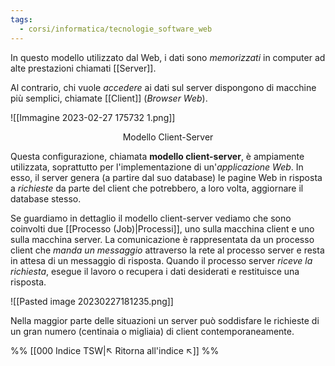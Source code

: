 ```yaml
---
tags:
  - corsi/informatica/tecnologie_software_web
---
```

In questo modello utilizzato dal Web, i dati sono *memorizzati* in computer ad alte prestazioni chiamati [[Server]].

Al contrario, chi vuole *accedere* ai dati sul server dispongono di macchine più semplici, chiamate [[Client]] (*Browser Web*).

![[Immagine 2023-02-27 175732 1.png]]
<center>Modello Client-Server</center>

Questa configurazione, chiamata **modello client-server**, è ampiamente utilizzata, soprattutto per l'implementazione di un'*applicazione Web*.
In esso, il server genera (a partire dal suo database) le pagine Web in risposta a *richieste* da parte del client che potrebbero, a loro volta, aggiornare il database stesso.

Se guardiamo in dettaglio il modello client-server vediamo che sono coinvolti due [[Processo (Job)|Processi]], uno sulla macchina client e uno sulla macchina server. 
La comunicazione è rappresentata da un processo client che *manda un messaggio* attraverso la rete al processo server e resta in attesa di un messaggio di risposta. 
Quando il processo server *riceve la richiesta*, esegue il lavoro o recupera i dati desiderati e restituisce una risposta.

![[Pasted image 20230227181235.png]]

Nella maggior parte delle situazioni un server può soddisfare le richieste di un gran numero (centinaia o migliaia) di client contemporaneamente.

%%
[[000 Indice TSW|↖ Ritorna all'indice ↖]]
%%